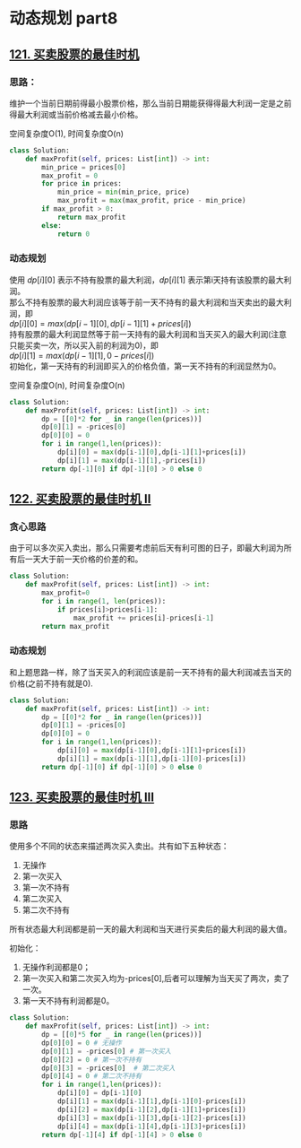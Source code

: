 # 动态规划 part8
## [121. 买卖股票的最佳时机](https://leetcode.cn/problems/best-time-to-buy-and-sell-stock/)

### 思路：
维护一个当前日期前得最小股票价格，那么当前日期能获得得最大利润一定是之前得最大利润或当前价格减去最小价格。

空间复杂度O(1), 时间复杂度O(n)

```python
class Solution:
    def maxProfit(self, prices: List[int]) -> int:
        min_price = prices[0]
        max_profit = 0
        for price in prices:
            min_price = min(min_price, price)
            max_profit = max(max_profit, price - min_price)
        if max_profit > 0:
            return max_profit
        else:
            return 0
```
### 动态规划
使用 $dp[i][0]$ 表示不持有股票的最大利润，$dp[i][1]$ 表示第i天持有该股票的最大利润。  
那么不持有股票的最大利润应该等于前一天不持有的最大利润和当天卖出的最大利润，即  
$dp[i][0] = max(dp[i-1][0],dp[i-1][1]+prices[i])$  
持有股票的最大利润显然等于前一天持有的最大利润和当天买入的最大利润(注意只能买卖一次，所以买入前的利润为0)，即  
$dp[i][1] = max(dp[i-1][1], 0-prices[i])$  
初始化，第一天持有的利润即买入的价格负值，第一天不持有的利润显然为0。

空间复杂度O(n), 时间复杂度O(n)

```python
class Solution:
    def maxProfit(self, prices: List[int]) -> int:
        dp = [[0]*2 for _ in range(len(prices))]
        dp[0][1] = -prices[0]
        dp[0][0] = 0 
        for i in range(1,len(prices)):
            dp[i][0] = max(dp[i-1][0],dp[i-1][1]+prices[i])
            dp[i][1] = max(dp[i-1][1],-prices[i])
        return dp[-1][0] if dp[-1][0] > 0 else 0
```

## [122. 买卖股票的最佳时机 II](https://leetcode.cn/problems/best-time-to-buy-and-sell-stock-ii/description/)

### 贪心思路
由于可以多次买入卖出，那么只需要考虑前后天有利可图的日子，即最大利润为所有后一天大于前一天价格的价差的和。
```python
class Solution:
    def maxProfit(self, prices: List[int]) -> int:
        max_profit=0
        for i in range(1, len(prices)):
            if prices[i]>prices[i-1]:
                max_profit += prices[i]-prices[i-1]
        return max_profit
```

### 动态规划

和上题思路一样，除了当天买入的利润应该是前一天不持有的最大利润减去当天的价格(之前不持有就是0).

```python
class Solution:
    def maxProfit(self, prices: List[int]) -> int:
        dp = [[0]*2 for _ in range(len(prices))]
        dp[0][1] = -prices[0]
        dp[0][0] = 0 
        for i in range(1,len(prices)):
            dp[i][0] = max(dp[i-1][0],dp[i-1][1]+prices[i])
            dp[i][1] = max(dp[i-1][1],dp[i-1][0]-prices[i])
        return dp[-1][0] if dp[-1][0] > 0 else 0
```

## [123. 买卖股票的最佳时机 III](https://leetcode.cn/problems/best-time-to-buy-and-sell-stock-iii/description/)

### 思路
使用多个不同的状态来描述两次买入卖出。共有如下五种状态：
1. 无操作
2. 第一次买入
3. 第一次不持有
4. 第二次买入
5. 第二次不持有

所有状态最大利润都是前一天的最大利润和当天进行买卖后的最大利润的最大值。

初始化：
1. 无操作利润都是0；
2. 第一次买入和第二次买入均为-prices[0],后者可以理解为当天买了两次，卖了一次。
3. 第一天不持有利润都是0。

```python
class Solution:
    def maxProfit(self, prices: List[int]) -> int:
        dp = [[0]*5 for _ in range(len(prices))]
        dp[0][0] = 0 # 无操作
        dp[0][1] = -prices[0] # 第一次买入
        dp[0][2] = 0 # 第一次不持有
        dp[0][3] = -prices[0]  # 第二次买入
        dp[0][4] = 0 # 第二次不持有
        for i in range(1,len(prices)):
            dp[i][0] = dp[i-1][0]
            dp[i][1] = max(dp[i-1][1],dp[i-1][0]-prices[i])
            dp[i][2] = max(dp[i-1][2],dp[i-1][1]+prices[i])
            dp[i][3] = max(dp[i-1][3],dp[i-1][2]-prices[i])
            dp[i][4] = max(dp[i-1][4],dp[i-1][3]+prices[i])
        return dp[-1][4] if dp[-1][4] > 0 else 0
```